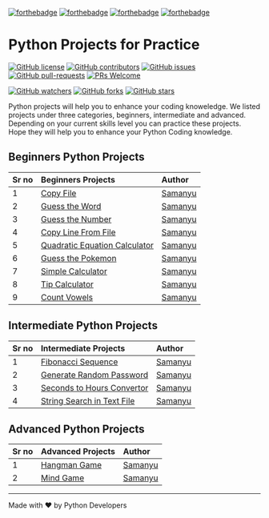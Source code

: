 [![forthebadge](https://forthebadge.com/images/badges/made-with-python.svg)](https://forthebadge.com)
[![forthebadge](https://forthebadge.com/images/badges/built-by-developers.svg)](https://forthebadge.com)
[![forthebadge](https://forthebadge.com/images/badges/open-source.svg)](https://forthebadge.com)
[![forthebadge](https://forthebadge.com/images/badges/built-with-love.svg)](https://forthebadge.com)


# Python Projects for Practice

[![GitHub license](https://img.shields.io/github/license/pythonhub-org/python-projects.svg)](https://github.com/pythonhub-org/python-projects/blob/master/LICENSE)
[![GitHub contributors](https://img.shields.io/github/contributors/pythonhub-org/python-projects.svg)](https://GitHub.com/pythonhub-org/python-projects/graphs/contributors/)
[![GitHub issues](https://img.shields.io/github/issues/pythonhub-org/python-projects.svg)](https://GitHub.com/pythonhub-org/python-projects/issues/)
[![GitHub pull-requests](https://img.shields.io/github/issues-pr/pythonhub-org/python-projects.svg)](https://GitHub.com/pythonhub-org/python-projects/pulls/)
[![PRs Welcome](https://img.shields.io/badge/PRs-welcome-brightgreen.svg?style=flat-square)](http://makeapullrequest.com)

[![GitHub watchers](https://img.shields.io/github/watchers/pythonhub-org/python-projects.svg?style=social&label=Watch)](https://GitHub.com/pythonhub-org/python-projects/watchers/)
[![GitHub forks](https://img.shields.io/github/forks/pythonhub-org/python-projects.svg?style=social&label=Fork)](https://GitHub.com/pythonhub-org/python-projects/network/)
[![GitHub stars](https://img.shields.io/github/stars/pythonhub-org/python-projects.svg?style=social&label=Star)](https://GitHub.com/pythonhub-org/python-projects/stargazers/)


Python projects will help you to enhance your coding knoweledge. We listed projects under three categories, beginners, intermediate and advanced. Depending on your current skills level you can practice these projects. Hope they will help you to enhance your Python Coding knowledge.

## Beginners Python Projects

| Sr no        | Beginners Projects | Author | 
|:-------------|:------------------|:------|
|1| [Copy File](https://github.com/pythonhub-org/py-projects/tree/main/projects/beginners/copy_file) | [Samanyu](https://github.com/samanyuw)|
|2| [Guess the Word](https://github.com/pythonhub-org/py-projects/tree/main/projects/beginners/guess_the_word) | [Samanyu](https://github.com/samanyuw)|
|3| [Guess the Number](https://github.com/pythonhub-org/py-projects/tree/main/projects/beginners/guess_the_number) | [Samanyu](https://github.com/samanyuw)|
|4| [Copy Line From File](https://github.com/pythonhub-org/py-projects/tree/main/projects/beginners/copy_line_from_file) | [Samanyu](https://github.com/samanyuw)|
|5| [Quadratic Equation Calculator](https://github.com/pythonhub-org/py-projects/tree/main/projects/beginners/quadratic_equation_calculator) | [Samanyu](https://github.com/samanyuw)|
|6| [Guess the Pokemon](https://github.com/pythonhub-org/py-projects/tree/main/projects/beginners/guess_the_pokemon) | [Samanyu](https://github.com/samanyuw)|
|7| [Simple Calculator](https://github.com/pythonhub-org/py-projects/tree/main/projects/beginners/simple_calculator) | [Samanyu](https://github.com/samanyuw)|
|8| [Tip Calculator](https://github.com/pythonhub-org/py-projects/tree/main/projects/beginners/tip_calculator) | [Samanyu](https://github.com/samanyuw)|
|9| [Count Vowels](https://github.com/pythonhub-org/py-projects/tree/main/projects/beginners/count_vowels) | [Samanyu](https://github.com/samanyuw)|


## Intermediate Python Projects

| Sr no        | Intermediate Projects | Author | 
|:-------------|:------------------|:------|
|1| [Fibonacci Sequence](https://github.com/pythonhub-org/py-projects/tree/main/projects/intermediate/fibonacci_sequence) | [Samanyu](https://github.com/samanyuw)|
|2| [Generate Random Password](https://github.com/pythonhub-org/py-projects/tree/main/projects/intermediate/generate_random_password) | [Samanyu](https://github.com/samanyuw)|
|3| [Seconds to Hours Convertor](https://github.com/pythonhub-org/py-projects/tree/main/projects/intermediate/seconds_to_hours_convertor) | [Samanyu](https://github.com/samanyuw)|
|4| [String Search in Text File](https://github.com/pythonhub-org/py-projects/tree/main/projects/intermediate/string_search_in_text_files) | [Samanyu](https://github.com/samanyuw)|

## Advanced Python Projects

| Sr no        | Advanced Projects | Author | 
|:-------------|:------------------|:------|
|1| [Hangman Game](https://github.com/pythonhub-org/py-projects/tree/main/projects/advanced/hangman_game) | [Samanyu](https://github.com/samanyuw)|
|2| [Mind Game](https://github.com/pythonhub-org/py-projects/tree/main/projects/advanced/mind_game) | [Samanyu](https://github.com/samanyuw)|

---
Made with ♥ by Python Developers
